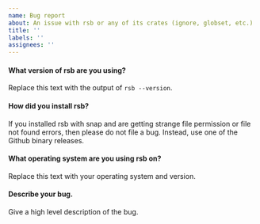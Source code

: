 ```yaml
---
name: Bug report
about: An issue with rsb or any of its crates (ignore, globset, etc.)
title: ''
labels: ''
assignees: ''
---
```



#### What version of rsb are you using?

Replace this text with the output of `rsb --version`.

#### How did you install rsb?

If you installed rsb with snap and are getting strange file permission or
file not found errors, then please do not file a bug. Instead, use one of the
Github binary releases.

#### What operating system are you using rsb on?

Replace this text with your operating system and version.

#### Describe your bug.

Give a high level description of the bug.
